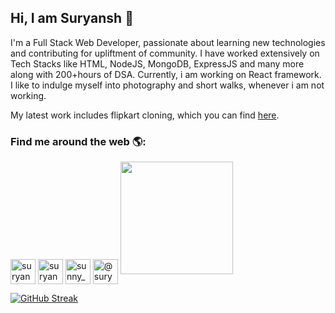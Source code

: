 ### <h2>Hi, I am Suryansh 👋 </h2>

I'm a Full Stack Web Developer, passionate about learning new technologies and contributing for upliftment of community. I have worked extensively on Tech Stacks like HTML, NodeJS, MongoDB, ExpressJS and many more along with 200+hours of DSA. Currently, i am working on React framework. I like to indulge myself into photography and short walks, whenever i am not working. 


My latest work includes flipkart cloning, which you can find [here](https://github.com/vasukomuravelli/Flipkart_Backend).



<h3>Find me around the web 🌎:</h3>
<a href="https://www.linkedin.com/in/suryansh-pajiala-98a155154/" target="blank"><img align="center" src="https://cdn-icons-png.flaticon.com/512/174/174857.png" alt="suryanshpajiala" height="40" width="40" /></a>
<a href="https://www.facebook.com/suryanshsunny.pajiala/" target="blank"><img align="center" src="https://cdn-icons.flaticon.com/png/512/2504/premium/2504903.png?token=exp=1644403605~hmac=a2bda4ede21b32109f3d30e9675fbb7a" alt="suryanshpajiala" height="40" width="40" /></a>
<a href="https://www.instagram.com/sunny_pajiala/" target="blank"><img align="center" src="https://cdn-icons-png.flaticon.com/512/2111/2111463.png" alt="sunny_pajiala" height="40" width="40" /></a>
<a href="https://medium.com/@suryanshpajiala" target="blank"><img align="center" src="https://cdn-icons.flaticon.com/png/512/2190/premium/2190431.png?token=exp=1644403673~hmac=f8a4f4607cf7901d0195f5cd0d0c1de4" alt="@suryanshpajiala" height="40" width="40" /></a>



<img height="180em" src="https://github-readme-stats.vercel.app/api?username=Sunny9899&show_icons=true&hide_border=true&&count_private=true&include_all_commits=true" />


[![GitHub Streak](https://github-readme-streak-stats.herokuapp.com?user=Sunny9899&date_format=j%20M%5B%20Y%5D)](https://git.io/streak-stats)
